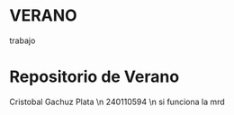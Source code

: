 # VERANO
trabajo
# Repositorio de Verano

Cristobal Gachuz Plata
\n 240110594
\n si funciona la mrd

